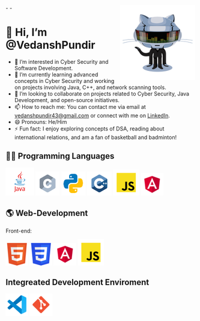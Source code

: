 -<img align="right" src="images/hello.gif" width="200"/> 
-<h1>👋 Hi, I’m @VedanshPundir</h1>
- 👀 I’m interested in Cyber Security and Software Development.
- 🌱 I’m currently learning advanced concepts in Cyber Security and working on projects involving Java, C++, and network scanning tools.
- 💞️ I’m looking to collaborate on projects related to Cyber Security, Java Development, and open-source initiatives.
- 📫 How to reach me: You can contact me via email at vedanshpundir43@gmail.com or connect with me on [LinkedIn](https://www.linkedin.com/in/vedansh-pundir-03129524a/).
- 😄 Pronouns: He/Him
- ⚡ Fun fact: I enjoy exploring concepts of DSA, reading about international relations, and am a fan of basketball and badminton!


## 🧑‍💻 Programming Languages

<p align="left">
  <img src="images/java.svg" alt="Java" width="75" height="75"/>
<img src="images/c.svg" alt="C" width="65" height="65"/>
<img src="images/python.svg" alt="Java" width="65" height="65"/>
<img src="images/c++ (1).svg" alt="C++" width="65" height="65"/>
<img src="images/javascript.svg" alt="Java" width="70" height="70"/>
<img src="images/angular.svg" alt="Java" width="60" height="60"/>
</p>

## 🌎 Web-Development
Front-end:
<p align="left">
<img src="images/html5.svg" alt="Java" width="60" height="60"/>
<img src="images/css3.svg" alt="Java" width="60" height="60"/>
<img src="images/angular.svg" alt="Java" width="60" height="60"/>
<img src="images/javascript.svg" alt="Java" width="70" height="70"/>
</p>

## Integreated Development Enviroment
<p align="left">
<img src="images/vscode.svg" alt="Java" width="60" height="60"/>
<img src="images/git.svg" alt="Java" width="60" height="60"/>
</p>








<!---
VedanshPundir/VedanshPundir is a ✨ special ✨ repository because its `README.md` (this file) appears on your GitHub profile.
You can click the Preview link to take a look at your changes.
--->
